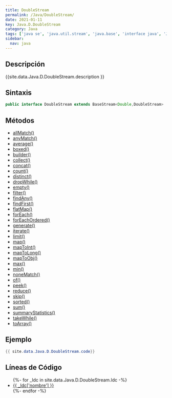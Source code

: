```yaml
---
title: DoubleStream
permalink: /Java/DoubleStream/
date: 2021-01-11
key: Java.D.DoubleStream
category: Java
tags: ['java se', 'java.util.stream', 'java.base', 'interface java', 'Java 1.8']
sidebar: 
  nav: java
---
```


## Descripción
{{site.data.Java.D.DoubleStream.description }}

## Sintaxis
~~~java
public interface DoubleStream extends BaseStream<Double,DoubleStream>
~~~

## Métodos
* [allMatch()](/Java/DoubleStream/allMatch/)
* [anyMatch()](/Java/DoubleStream/anyMatch/)
* [average()](/Java/DoubleStream/average/)
* [boxed()](/Java/DoubleStream/boxed/)
* [builder()](/Java/DoubleStream/builder/)
* [collect()](/Java/DoubleStream/collect/)
* [concat()](/Java/DoubleStream/concat/)
* [count()](/Java/DoubleStream/count/)
* [distinct()](/Java/DoubleStream/distinct/)
* [dropWhile()](/Java/DoubleStream/dropWhile/)
* [empty()](/Java/DoubleStream/empty/)
* [filter()](/Java/DoubleStream/filter/)
* [findAny()](/Java/DoubleStream/findAny/)
* [findFirst()](/Java/DoubleStream/findFirst/)
* [flatMap()](/Java/DoubleStream/flatMap/)
* [forEach()](/Java/DoubleStream/forEach/)
* [forEachOrdered()](/Java/DoubleStream/forEachOrdered/)
* [generate()](/Java/DoubleStream/generate/)
* [iterate()](/Java/DoubleStream/iterate/)
* [limit()](/Java/DoubleStream/limit/)
* [map()](/Java/DoubleStream/map/)
* [mapToInt()](/Java/DoubleStream/mapToInt/)
* [mapToLong()](/Java/DoubleStream/mapToLong/)
* [mapToObj()](/Java/DoubleStream/mapToObj/)
* [max()](/Java/DoubleStream/max/)
* [min()](/Java/DoubleStream/min/)
* [noneMatch()](/Java/DoubleStream/noneMatch/)
* [of()](/Java/DoubleStream/of/)
* [peek()](/Java/DoubleStream/peek/)
* [reduce()](/Java/DoubleStream/reduce/)
* [skip()](/Java/DoubleStream/skip/)
* [sorted()](/Java/DoubleStream/sorted/)
* [sum()](/Java/DoubleStream/sum/)
* [summaryStatistics()](/Java/DoubleStream/summaryStatistics/)
* [takeWhile()](/Java/DoubleStream/takeWhile/)
* [toArray()](/Java/DoubleStream/toArray/)

## Ejemplo
~~~java
{{ site.data.Java.D.DoubleStream.code}}
~~~

## Líneas de Código
<ul>
{%- for _ldc in site.data.Java.D.DoubleStream.ldc -%}
   <li>
       <a href="{{_ldc['url'] }}">{{ _ldc['nombre'] }}</a>
   </li>
{%- endfor -%}
</ul>
